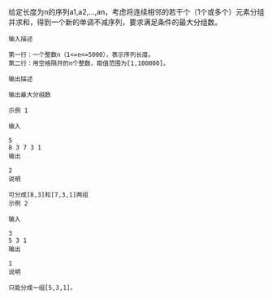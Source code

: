 给定长度为n的序列a1,a2,...,an，考虑将连续相邻的若干个（1个或多个）元素分组并求和，得到一个新的单调不减序列，要求满足条件的最大分组数。
```
输入描述

第一行：一个整数n（1<=n<=5000），表示序列长度。
第二行：用空格隔开的n个整数，取值范围为[1,100000]。

输出描述

输出最大分组数

示例 1

输入

5
8 3 7 3 1
输出

2
说明

可分成[8,3]和[7,3,1]两组
示例 2

输入

3
5 3 1
输出

1
说明

只能分成一组[5,3,1]。
```